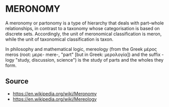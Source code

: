# MERONOMY

A meronomy or partonomy is a type of hierarchy that deals with part–whole relationships, in contrast to a taxonomy whose categorisation is based on discrete sets. Accordingly, the unit of meronomical classification is meron, while the unit of taxonomical classification is taxon. 

In philosophy and mathematical logic, mereology (from the Greek μέρος meros (root: μερε- mere-, "part" [but in Greek: μερολογία]) and the suffix -logy "study, discussion, science") is the study of parts and the wholes they form.

## Source

- https://en.wikipedia.org/wiki/Meronomy
- https://en.wikipedia.org/wiki/Mereology
